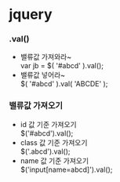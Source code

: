 # jquery

### .val()
* 밸류값 가져와라~  
var jb = $( '#abcd' ).val();  
* 밸류값 넣어라~  
$( '#abcd' ).val( 'ABCDE' );  

### 밸류값 가져오기  
* id 값 기준 가져오기  
$('#abcd').val();   
* class 값 기준 가져오기  
$('.abcd').val();  
* name 값 기준 가져오기  
$('input[name=abcd]').val();  